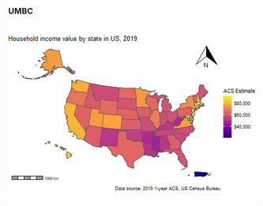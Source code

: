### UMBC

![US House hold income map](/images/US_Household_Income_plot.png "US House hold income map")
